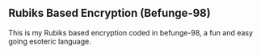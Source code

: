 <h2>Rubiks Based Encryption (Befunge-98)</h2>
<p>This is my Rubiks based encryption coded in befunge-98, a fun and easy going esoteric language.</p>
